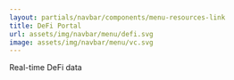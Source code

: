 ```yaml
---
layout: partials/navbar/components/menu-resources-link
title: DeFi Portal
url: assets/img/navbar/menu/defi.svg
image: assets/img/navbar/menu/vc.svg
---
```


Real-time DeFi data
